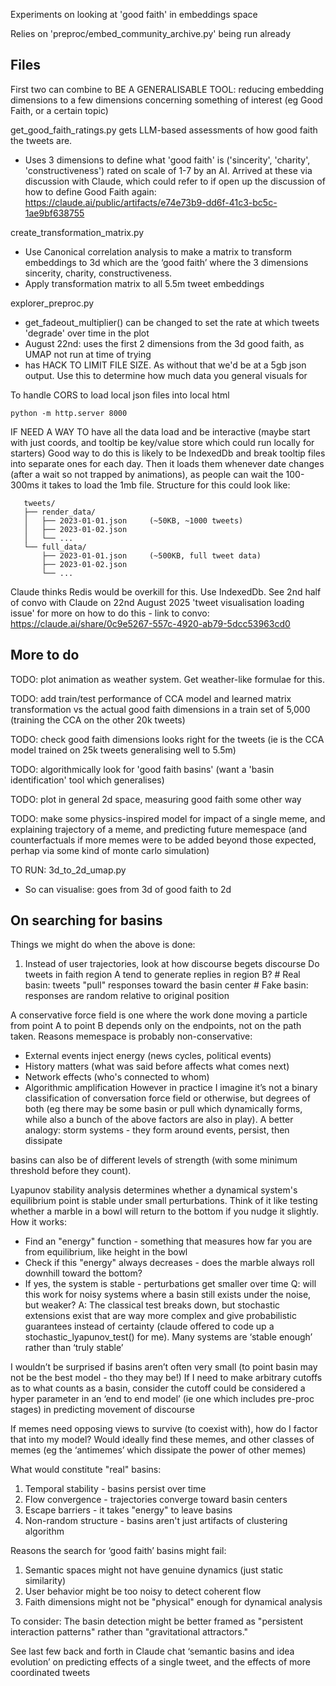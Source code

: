 
Experiments on looking at 'good faith' in embeddings space

Relies on 'preproc/embed_community_archive.py' being run already

## Files

First two can combine to BE A GENERALISABLE TOOL: reducing embedding dimensions to a few dimensions concerning something of interest (eg Good Faith, or a certain topic)

get_good_faith_ratings.py gets LLM-based assessments of how good faith the tweets are.
- Uses 3 dimensions to define what 'good faith' is ('sincerity', 'charity', 'constructiveness') rated on scale of 1-7 by an AI. Arrived at these via discussion with Claude, which could refer to if open up the discussion of how to define Good Faith again: https://claude.ai/public/artifacts/e74e73b9-dd6f-41c3-bc5c-1ae9bf638755

create_transformation_matrix.py
 - Use Canonical correlation analysis to make a matrix to transform embeddings to 3d which are the ‘good faith’ where the 3 dimensions sincerity, charity, constructiveness.
 - Apply transformation matrix to all 5.5m tweet embeddings

explorer_preproc.py
 - get_fadeout_multiplier() can be changed to set the rate at which tweets 'degrade' over time in the plot
 - August 22nd: uses the first 2 dimensions from the 3d good faith, as UMAP not run at time of trying
 - has HACK TO LIMIT FILE SIZE. As without that we'd be at a 5gb json output. Use this to determine how much data you general visuals for

To handle CORS to load local json files into local html
```
python -m http.server 8000
```

 IF NEED A WAY TO have all the data load and be interactive (maybe start with just coords, and tooltip be key/value store which could run locally for starters)
   Good way to do this is likely to be IndexedDb and break tooltip files into separate ones for each day. Then it loads them whenever date changes (after a wait so not trapped by animations), as people can wait the 100-300ms it takes to load the 1mb file. Structure for this could look like:
```
   tweets/
   ├── render_data/
   │   ├── 2023-01-01.json     (~50KB, ~1000 tweets)
   │   ├── 2023-01-02.json
   │   └── ...
   └── full_data/
       ├── 2023-01-01.json     (~500KB, full tweet data)
       ├── 2023-01-02.json
       └── ...
```
Claude thinks Redis would be overkill for this. Use IndexedDb. See 2nd half of convo with Claude on 22nd August 2025 'tweet visualisation loading issue' for more on how to do this - link to convo: https://claude.ai/share/0c9e5267-557c-4920-ab79-5dcc53963cd0




## More to do
TODO: plot animation as weather system. Get weather-like formulae for this.

TODO: add train/test performance of CCA model and learned matrix transformation vs the actual good faith dimensions in a train set of 5,000 (training the CCA on the other 20k tweets)

TODO: check good faith dimensions looks right for the tweets (ie is the CCA model trained on 25k tweets generalising well to 5.5m)

TODO: algorithmically look for 'good faith basins' (want a 'basin identification' tool which generalises)

TODO: plot in general 2d space, measuring good faith some other way

TODO: make some physics-inspired model for impact of a single meme, and explaining trajectory of a meme, and predicting future memespace (and counterfactuals if more memes were to be added beyond those expected, perhap via some kind of monte carlo simulation)

TO RUN: 3d_to_2d_umap.py
 - So can visualise: goes from 3d of good faith to 2d



## On searching for basins

Things we might do when the above is done:
1. Instead of user trajectories, look at how discourse begets discourse Do tweets in faith region A tend to generate replies in region B? # Real basin: tweets "pull" responses toward the basin center # Fake basin: responses are random relative to original position

A conservative force field is one where the work done moving a particle from point A to point B depends only on the endpoints, not on the path taken. Reasons memespace is probably non-conservative:
* External events inject energy (news cycles, political events)
* History matters (what was said before affects what comes next)
* Network effects (who's connected to whom)
* Algorithmic amplification
However in practice I imagine it’s not a binary classification of conversation force field or otherwise, but degrees of both (eg there may be some basin or pull which dynamically forms, while also a bunch of the above factors are also in play). A better analogy: storm systems - they form around events, persist, then dissipate

basins can also be of different levels of strength (with some minimum threshold before they count).

Lyapunov stability analysis determines whether a dynamical system's equilibrium point is stable under small perturbations. Think of it like testing whether a marble in a bowl will return to the bottom if you nudge it slightly. How it works:
- Find an "energy" function - something that measures how far you are from equilibrium, like height in the bowl
- Check if this "energy" always decreases - does the marble always roll downhill toward the bottom?
- If yes, the system is stable - perturbations get smaller over time
Q: will this work for noisy systems where a basin still exists under the noise, but weaker?
A: The classical test breaks down, but stochastic extensions exist that are way more complex and give probabilistic guarantees instead of certainty (claude offered to code up a stochastic_lyapunov_test() for me). Many systems are ‘stable enough’ rather than ‘truly stable’

I wouldn’t be surprised if basins aren’t often very small (to point basin may not be the best model - tho they may be!) If I need to make arbitrary cutoffs as to what counts as a basin, consider the cutoff could be considered a hyper parameter in an ‘end to end model’ (ie one which includes pre-proc stages) in predicting movement of discourse

If memes need opposing views to survive (to coexist with), how do I factor that into my model? Would ideally find these memes, and other classes of memes (eg the ‘antimemes’ which dissipate the power of other memes)

What would constitute "real" basins:
1. Temporal stability - basins persist over time
2. Flow convergence - trajectories converge toward basin centers
3. Escape barriers - it takes "energy" to leave basins
4. Non-random structure - basins aren't just artifacts of clustering algorithm

Reasons the search for ‘good faith’ basins might fail:
1. Semantic spaces might not have genuine dynamics (just static similarity)
2. User behavior might be too noisy to detect coherent flow
3. Faith dimensions might not be "physical" enough for dynamical analysis

To consider: The basin detection might be better framed as "persistent interaction patterns" rather than "gravitational attractors."

See last few back and forth in Claude chat ‘semantic basins and idea evolution’ on predicting effects of a single tweet, and the effects of more coordinated tweets

